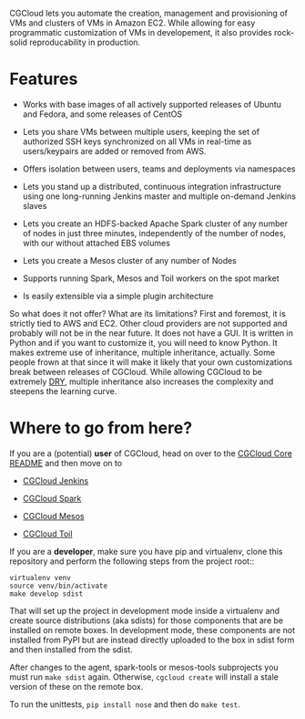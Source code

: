 CGCloud lets you automate the creation, management and provisioning of VMs and
clusters of VMs in Amazon EC2. While allowing for easy programmatic
customization of VMs in developement, it also provides rock-solid
reproducability in production.

Features
========

 * Works with base images of all actively supported releases of Ubuntu and
   Fedora, and some releases of CentOS
 
 * Lets you share VMs between multiple users, keeping the set of authorized SSH
   keys synchronized on all VMs in real-time as users/keypairs are added or
   removed from AWS.
 
 * Offers isolation between users, teams and deployments via namespaces
 
 * Lets you stand up a distributed, continuous integration infrastructure using
   one long-running Jenkins master and multiple on-demand Jenkins slaves
 
 * Lets you create an HDFS-backed Apache Spark cluster of any number of nodes
   in just three minutes, independently of the number of nodes, with our
   without attached EBS volumes
 
 * Lets you create a Mesos cluster of any number of Nodes
 
 * Supports running Spark, Mesos and Toil workers on the spot market
 
 * Is easily extensible via a simple plugin architecture
 
So what does it not offer? What are its limitations? First and foremost, it is
strictly tied to AWS and EC2. Other cloud providers are not supported and
probably will not be in the near future. It does not have a GUI. It is written
in Python and if you want to customize it, you will need to know Python. It
makes extreme use of inheritance, multiple inheritance, actually. Some people
frown at that since it will make it likely that your own customizations break
between releases of CGCloud. While allowing CGCloud to be extremely
[DRY](https://en.wikipedia.org/wiki/Don%27t_repeat_yourself), multiple
inheritance also increases the complexity and steepens the learning curve.

Where to go from here?
======================

If you are a (potential) **user** of CGCloud, head on over to the [CGCloud Core
README](core/README.rst) and then move on to

 * [CGCloud Jenkins](jenkins/README.rst)
 
 * [CGCloud Spark](spark/README.rst)
 
 * [CGCloud Mesos](mesos/README.rst)

 * [CGCloud Toil](toil/README.rst)

If you are a **developer**, make sure you have pip and virtualenv, clone this
repository and perform the following steps from the project root::

	virtualenv venv
	source venv/bin/activate
	make develop sdist

That will set up the project in development mode inside a virtualenv and create
source distributions (aka sdists) for those components that are be installed on
remote boxes. In development mode, these components are not installed from PyPI
but are instead directly uploaded to the box in sdist form and then installed
from the sdist.

After changes to the agent, spark-tools or mesos-tools subprojects you must run
`make sdist` again. Otherwise, `cgcloud create` will install a stale version of
these on the remote box.

To run the unittests, `pip install nose` and then do `make test`.
